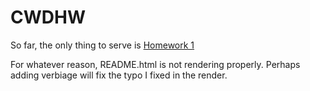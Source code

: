 # CWDHW

So far, the only thing to serve is [Homework 1](https://RW-Squared.github.io/CWDHW/Homework-1.html)

For whatever reason, README.html is not rendering properly.  Perhaps adding verbiage will fix the typo I fixed in the render.
